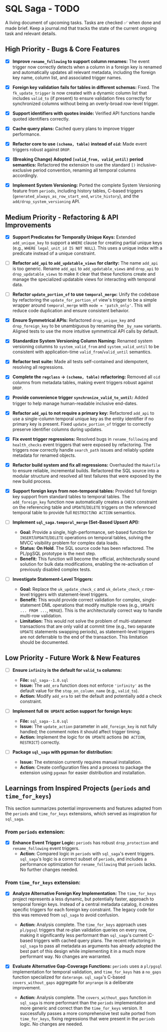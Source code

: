 # SQL Saga - TODO

A living document of upcoming tasks.
Tasks are checked ✅ when done and made brief.
Keep a journal.md that tracks the state of the current ongoing task and relevant details.

## High Priority - Bugs & Core Features

- [x] **Improve `rename_following` to support column renames:** The event trigger now correctly detects when a column in a foreign key is renamed and automatically updates all relevant metadata, including the foreign key name, column list, and associated trigger names.

- [x] **Foreign key validation fails for tables in different schemas:** Fixed. The `fk_update_trigger` is now created with a dynamic column list that includes `valid_to` (if present) to ensure validation fires correctly for synchronized columns without being an overly-broad row-level trigger.

- [x] **Support identifiers with quotes inside:** Verified API functions handle quoted identifiers correctly.
- [x] **Cache query plans:** Cached query plans to improve trigger performance.
- [x] **Refactor core to use `(schema, table)` instead of `oid`:** Made event triggers robust against `DROP`.
- [x] **(Breaking Change) Adopted `[valid_from, valid_until)` period semantics:** Refactored the extension to use the standard `[)` inclusive-exclusive period convention, renaming all temporal columns accordingly.

- [x] **Implement System Versioning:** Ported the complete System Versioning feature from `periods`, including history tables, C-based triggers (`generated_always_as_row_start_end`, `write_history`), and the `add/drop_system_versioning` API.

## Medium Priority - Refactoring & API Improvements

- [x] **Support Predicates for Temporally Unique Keys:** Extended `add_unique_key` to support a `WHERE` clause for creating partial unique keys (e.g., `WHERE legal_unit_id IS NOT NULL`). This uses a unique index with a predicate instead of a unique constraint.

- [ ] **Refactor `add_api` to `add_updatable_views` for clarity:** The name `add_api` is too generic. Rename `add_api` to `add_updatable_views` and `drop_api` to `drop_updatable_views` to make it clear that these functions create and manage the specialized updatable views for interacting with temporal data.

- [ ] **Refactor `update_portion_of` to use `temporal_merge`:** Unify the codebase by refactoring the `update_for_portion_of` view's trigger to be a simple wrapper around `temporal_merge` with `mode = 'patch_only'`. This will reduce code duplication and ensure consistent behavior.

- [x] **Ensure Symmetrical APIs:** Refactored `drop_unique_key` and `drop_foreign_key` to be unambiguous by renaming the `_by_name` variants. Aligned tests to use the more intuitive symmetrical API calls by default.
- [x] **Standardize System Versioning Column Naming:** Renamed system versioning columns to `system_valid_from` and `system_valid_until` to be consistent with application-time `valid_from`/`valid_until` semantics.

- [x] **Refactor test suite:** Made all tests self-contained and idempotent, resolving all regressions.

- [x] **Complete the `regclass` -> `(schema, table)` refactoring:** Removed all `oid` columns from metadata tables, making event triggers robust against `DROP`.

- [x] **Provide convenience trigger `synchronize_valid_to_until`:** Added trigger to help manage human-readable inclusive end-dates.

- [x] **Refactor `add_api` to not require a primary key:** Refactored `add_api` to use a single-column temporal unique key as the entity identifier if no primary key is present. Fixed `update_portion_of` trigger to correctly preserve identifier columns during updates.

- [x] **Fix event trigger regressions:** Resolved bugs in `rename_following` and `health_checks` event triggers that were exposed by refactoring. The triggers now correctly handle `search_path` issues and reliably update metadata for renamed objects.

- [x] **Refactor build system and fix all regressions:** Overhauled the `Makefile` to ensure reliable, incremental builds. Refactored the SQL source into a modular structure and resolved all test failures that were exposed by the new build process.

- [x] **Support foreign keys from non-temporal tables:** Provided full foreign key support from standard tables to temporal tables. The `add_foreign_key` function now automatically creates a `CHECK` constraint on the referencing table and `UPDATE`/`DELETE` triggers on the referenced temporal table to provide full `RESTRICT`/`NO ACTION` semantics.

- [ ] **Implement `sql_saga.temporal_merge` (Set-Based Upsert API):**
  - **Goal:** Provide a single, high-performance, set-based function for `INSERT`/`UPDATE`/`DELETE` operations on temporal tables, solving the MVCC visibility problem for complex data loads.
  - **Status:** **On Hold**. The SQL source code has been refactored. The PL/pgSQL prototype is the next step.
  - **Benefit:** This function will become the official, architecturally sound solution for bulk data modifications, enabling the re-activation of previously disabled complex tests.

- [ ] **Investigate Statement-Level Triggers:**
  - **Goal:** Replace the `uk_update_check_c` and `uk_delete_check_c` row-level triggers with statement-level triggers.
  - **Benefit:** This would provide correct validation for complex, single-statement DML operations that modify multiple rows (e.g., `UPDATE ... FROM ...`, `MERGE`). This is the architecturally correct way to handle multi-row validation.
  - **Limitation:** This would not solve the problem of multi-statement transactions that are only valid at commit time (e.g., two separate `UPDATE` statements swapping periods), as statement-level triggers are not deferrable to the end of the transaction. This limitation should be documented.

## Low Priority - Future Work & New Features

- [ ] **Ensure `infinity` is the default for `valid_to` columns:**
  - **File:** `sql_saga--1.0.sql`
  - **Issue:** The `add_era` function does not enforce `'infinity'` as the default value for the `stop_on_column_name` (e.g., `valid_to`).
  - **Action:** Modify `add_era` to set the default and potentially add a check constraint.

- [ ] **Implement full `ON UPDATE` action support for foreign keys:**
  - **File:** `sql_saga--1.0.sql`
  - **Issue:** The `update_action` parameter in `add_foreign_key` is not fully handled; the comment notes it should affect trigger timing.
  - **Action:** Implement the logic for `ON UPDATE` actions (`NO ACTION`, `RESTRICT`) correctly.

- [ ] **Package `sql_saga` with pgxman for distribution:**
  - **Issue:** The extension currently requires manual installation.
  - **Action:** Create configuration files and a process to package the extension using `pgxman` for easier distribution and installation.

## Learnings from Inspired Projects (`periods` and `time_for_keys`)

This section summarizes potential improvements and features adapted from the `periods` and `time_for_keys` extensions, which served as inspiration for `sql_saga`.

### From `periods` extension:

- [x] **Enhance Event Trigger Logic:** `periods` has robust `drop_protection` and `rename_following` event triggers.
  - **Action:** Compared logic in `periods` with `sql_saga`'s event triggers. `sql_saga`'s logic is a correct subset of `periods`, and includes a performance optimization for `rename_following` that `periods` lacks. No further changes needed.

### From `time_for_keys` extension:

- [x] **Analyze Alternative Foreign Key Implementation:** The `time_for_keys` project represents a less dynamic, but potentially faster, approach to temporal foreign keys. Instead of a central metadata catalog, it creates specific triggers for each foreign key constraint. The legacy code for this was removed from `sql_saga` to avoid confusion.
  - **Action:** Analysis complete. The `time_for_keys` approach uses `pl/pgsql` triggers that re-plan validation queries on every row, making it significantly less performant than `sql_saga`'s current C-based triggers with cached query plans. The recent refactoring in `sql_saga` to pass all metadata as arguments has already adopted the best part of this design while implementing it in a much more performant way. No changes are warranted.

- [x] **Evaluate Alternative Gap-Coverage Functions:** `periods` uses a `pl/pgsql` implementation for temporal validation, and `time_for_keys` has a `no_gaps` function specialized for `daterange`. `sql_saga`'s C-based `covers_without_gaps` aggregate for `anyrange` is a deliberate improvement.
  - **Action:** Analysis complete. The `covers_without_gaps` function in `sql_saga` is more performant than the `periods` implementation and more generic and correct than the `time_for_keys` version. It successfully passes a more comprehensive test suite ported from `time_for_keys`, fixing regressions that were present in the `periods` logic. No changes are needed.
